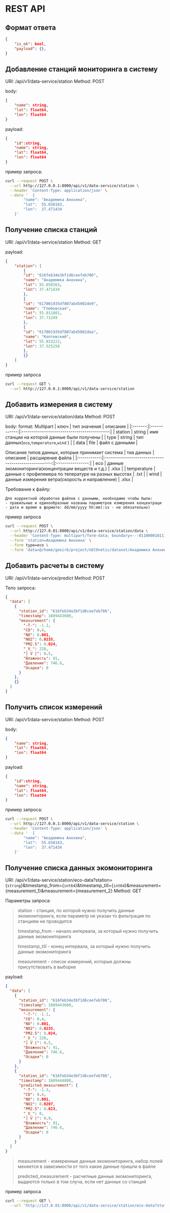 # REST API

## Формат ответа

```json
{
    "is_ok": bool,
    "payload": {},
}
```

## Добавление станций мониторинга в систему

URI: /api/v1/data-service/station
Method: POST

body:
```json
{
    "name": string,
    "lat": float64,
    "lon": float64
}
```

payload:
```json
{
    "id":string,
    "name": string,
    "lat": float64,
    "lon": float64
}
```

пример запроса:
```bash
curl --request POST \
  --url http://127.0.0.1:8000/api/v1/data-service/station \
  --header 'Content-Type: application/json' \
  --data '	{
		"name": "Академика Анохина",
		"lat":  55.658163,
		"lon":  37.471434
	}'
```

## Получение списка станций

URI: /api/v1/data-service/station
Method: GET

payload:
```json
{
    "station": [
        {
        "id": "616feb34e3bf1d6ceefeb706",
        "name": "Академика Анохина",
        "lat": 55.658163,
        "lon": 37.471434
        },
        {
        "id": "617001935df807ab45002de9",
        "name": "Глебовская",
        "lat": 55.811801,
        "lon": 37.71249
        },
        {
        "id": "617001935df807ab45002dea",
        "name": "Коптевский",
        "lat": 55.833222,
        "lon": 37.525158
        },
        {}
    ]
}
```

пример запроса
```bash
curl --request GET \
  --url http://127.0.0.1:8000/api/v1/data-service/station
```

## Добавить измерения в систему

URI: /api/v1/data-service/station/data
Method: POST

body:
format: Multipart
|  ключ   | тип значения |                  описание                   |
|:-------:|:------------:|:-------------------------------------------:|
| station |    string    | имя станции на которой данные были получены |
|  type   |    string    |   тип данных(`eco`,`temperature`,`wind` )   |
|  data   |     file     |               файл с данными                |


Описание типов данных, которые принимает система
| тиа данных  |                       описание                       | расширение файла |
|:-----------:|:----------------------------------------------------:|:----------------:|
|     eco     |  данные экомониторинга(концентрации веществ и т.д.)  |      .xlsx       |
| temperature | данные с профилемера по тепературе на разных высотах |       .txt       |
|    wind     |    данные измерения ветра(скорость и направление)    |      .xlsx       |

Требование к файлу:
```
Для корректной обработке файлов с данными, необходимо чтобы были:
- правильные и единообразные названы параметров измерения концентраци
- дата и время в формате: dd/mm/yyyy hh:mm(:ss - не обязательно)
```

пример запроса
```bash
curl --request POST \
  --url http://127.0.01:8000/api/v1/data-service/station/data \
  --header 'Content-Type: multipart/form-data; boundary=---011000010111000001101001' \
  --form 'station=Академика Анохина' \
  --form type=eco \
  --form 'data=@/home/geoirb/project/nECOnetic/dataset/Академика Анохина 2020.xlsx'
```

## Добавить расчеты в систему

URI: /api/v1/data-service/predict
Method: POST


Тело запроса:
```json
{
  "data": [
    {
      "station_id": "616feb34e3bf1d6ceefeb706",
      "timestamp": 1609443600,
      "measurement": {
        "-T-": -1.1,
        "CO": 0.4,
        "NO": 0.001,
        "NO2": 0.0235,
        "PM2.5": 0.024,
        "_V_": 228,
        "| V |": 0.5,
        "Влажность": 91,
        "Давление": 746.6,
        "Осадки": 0
      }
    },
    {}
  ]
}
```

## Получить список измерений


URI: /api/v1/data-service/station
Method: POST

body:
```json
{
    "name": string,
    "lat": float64,
    "lon": float64
}
```

payload:
```json
{
    "id":string,
    "name": string,
    "lat": float64,
    "lon": float64
}
```

пример запроса:
```bash
curl --request POST \
  --url http://127.0.0.1:8000/api/v1/data-service/station \
  --header 'Content-Type: application/json' \
  --data '	{
		"name": "Академика Анохина",
		"lat":  55.658163,
		"lon":  37.471434
	}'
```

## Получение списка данных экомониторинга

URI: /api/v1/data-service/station/eco-data?station={`string`}&timestamp_from={`int64`}&timestamp_till={`int64`}&measurement={measurement_1}&measurement={measurement_2}
Method: GET

Параметры запроса:
>station - станция, по которой нужно получить данные экомониторинга, если параметр не указан то фильтрация по станциям не проводится
>
>timestamp_from - начало интервала, за который нужно получить данные экомониторинга
>
>timestamp_till - конец интервала, за который нужно получить данные экомониторинга
>
>measurement -  список измерений, которые должны присутствовать в выборке

payload:
```json
{
  "data": [
    {
      "station_id": "616feb34e3bf1d6ceefeb706",
      "timestamp": 1609443600,
      "measurement": {
        "-T-": -1.1,
        "CO": 0.4,
        "NO": 0.001,
        "NO2": 0.0235,
        "PM2.5": 0.024,
        "_V_": 228,
        "| V |": 0.5,
        "Влажность": 91,
        "Давление": 746.6,
        "Осадки": 0
      }
    },
    {
      "station_id": "616feb34e3bf1d6ceefeb706",
      "timestamp": 1609444800,
      "predicted_measurement": {
        "-T-": -1.3,
        "CO": 0.4,
        "NO": 0.001,
        "NO2": 0.0207,
        "PM2.5": 0.023,
        "_V_": 0,
        "| V |": 0.9,
        "Влажность": 91,
        "Давление": 746.6,
        "Осадки": 0
      }
    }
  ]
}
```
> measurement - измеренные данные экомониторинга, набор полей меняется в зависимости от того какие данные пришли в файле
>
> predicted_measurement - расчетные данные экомониторинга, выдаются только в том случа, если нет данных со станций

пример запроса
```bash
curl --request GET \
  --url 'http://127.0.01:8000/api/v1/data-service/station/eco-data?station="Академика Анохина"&timestamp_from=1609443600&timestamp_till=1609443600'
```
<!-- 
## Запустить расчет параметров


URI: /api/v1/data-service/predict?station={`string`}&timestamp_from={`int64`}&timestamp_till={`int64`}
Method: GET

Параметры запроса:
>station - станция, для которой необходимо произвести расчеты, если данный параметр не указан, то расчет идет по всем стациям
>
>timestamp_from - начало интервала данных, по которым будет произведен расчет
>
>timestamp_till - конец интервала данных, по которым будет произведен расчет -->
